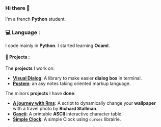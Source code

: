 ### Hi there 👋

I'm a french **Python** student.

### :computer: Language :

I code mainly in **Python**. I started learning **Ocaml**.

#### :file_folder: Projects :

The **projects** I work on:
* [**Visual Dialog**](https://github.com/Tim-ats-d/Visual-dialog): A library to make easier **dialog box** in terminal.
* [**Postem**](https://github.com/math-club/Postem): an asy notes taking oriented markup language.

The minors **projects** I have **done**:
* [**A journey with Rms**](https://github.com/Tim-ats-d/A-journey-with-rms): A script to dynamically change your **wallpaper** with a travel photo by **Richard Stallman**.
* [**Gascii**](https://github.com/Tim-ats-d/Gascii): A printable **ASCII** interactive character table.
* [**Simple Clock**](https://github.com/Tim-ats-d/Simple-Clock): A simple Clock using ```curses``` librairie.
